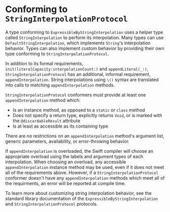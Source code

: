# Conforming to `StringInterpolationProtocol`
A type conforming to `ExpressibleByStringInterpolation` uses a helper type called `StringInterpolation` to perform its interpolation. Many types can use `DefaultStringInterpolation`, which implements `String`'s interpolation behavior. Types can also implement custom behavior by providing their own type conforming to `StringInterpolationProtocol`.

In addition to its formal requirements, `init(literalCapacity:interpolationCount:)` and `appendLiteral(_:)`, `StringInterpolationProtocol` has an additional, informal requirement, `appendInterpolation`. String interpolations using `\()` syntax are translated into calls to matching `appendInterpolation` methods.

`StringInterpolationProtocol` conformers must provide at least one `appendInterpolation` method which:

- Is an instance method, as opposed to a `static` or `class` method
- Does not specify a return type, explicitly returns `Void`, or is marked with the `@discardableResult` attribute
- Is at least as accessible as its containing type

There are no restrictions on an `appendInterpolation` method's argument list, generic parameters, availability, or error-throwing behavior.

If `appendInterpolation` is overloaded, the Swift compiler will choose an appropriate overload using the labels and argument types of each interpolation. When choosing an overload, any accessible `appendInterpolation` instance method may be used, even if it does not meet all of the requirements above. However, if a `StringInterpolationProtocol` conformer doesn't have any `appendInterpolation` methods which meet all of the requirments, an error will be reported at compile time.

To learn more about customizing string interpolation behavior, see the standard library documentation of the `ExpressibleByStringInterpolation` and `StringInterpolationProtocol` protocols.